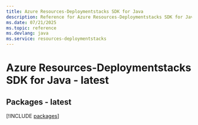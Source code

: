 ```yaml
---
title: Azure Resources-Deploymentstacks SDK for Java
description: Reference for Azure Resources-Deploymentstacks SDK for Java
ms.date: 07/21/2025
ms.topic: reference
ms.devlang: java
ms.service: resources-deploymentstacks
---
```

# Azure Resources-Deploymentstacks SDK for Java - latest
## Packages - latest
[!INCLUDE [packages](resources-deploymentstacks-index.md)]